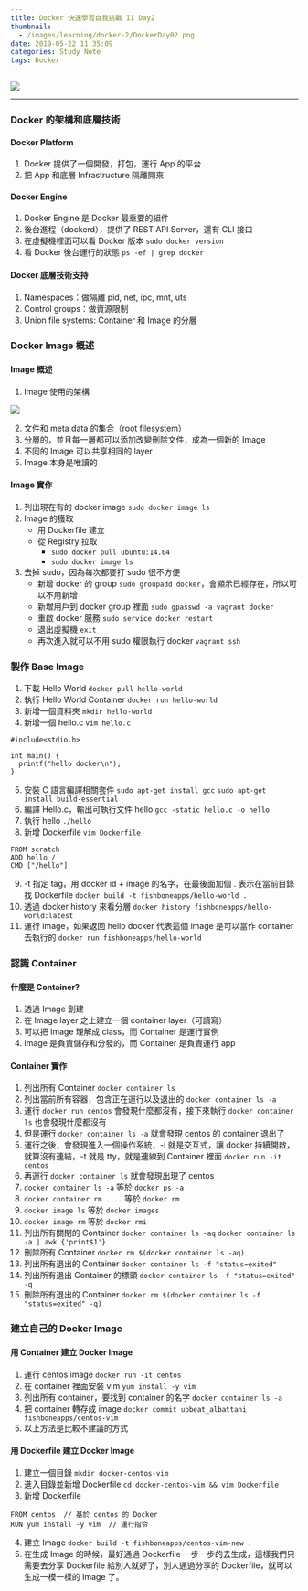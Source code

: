 ```yaml
---
title: Docker 快速學習自我挑戰 II Day2
thumbnail:
  - /images/learning/docker-2/DockerDay02.png
date: 2019-05-22 11:35:09
categories: Study Note
tags: Docker
---
```

<img src="/images/learning/docker-2/DockerDay02.png">

***
### Docker 的架構和底層技術
#### Docker Platform
1. Docker 提供了一個開發，打包，運行 App 的平台
2. 把 App 和底層 Infrastructure 隔離開來
#### Docker Engine
1. Docker Engine 是 Docker 最重要的組件
2. 後台進程（dockerd），提供了 REST API Server，還有 CLI 接口
3. 在虛擬機裡面可以看 Docker 版本
`sudo docker version`
4. 看 Docker 後台運行的狀態
`ps -ef | grep docker`
#### Docker 底層技術支持
1. Namespaces：做隔離 pid, net, ipc, mnt, uts
2. Control groups：做資源限制
3. Union file systems: Container 和 Image 的分層
### Docker Image 概述
#### Image 概述
1. Image 使用的架構

<img src="/images/learning/docker-2/DockerDay02-Image01.jpg">

2. 文件和 meta data 的集合（root filesystem）
3. 分層的，並且每一層都可以添加改變刪除文件，成為一個新的 Image
4. 不同的 Image 可以共享相同的 layer
5. Image 本身是唯讀的
#### Image 實作
1. 列出現在有的 docker image
`sudo docker image ls`
2. Image 的獲取
    - 用 Dockerfile 建立
    - 從 Registry 拉取
        - `sudo docker pull ubuntu:14.04`
        - `sudo docker image ls`
3. 去掉 sudo，因為每次都要打 sudo 很不方便
    - 新增 docker 的 group `sudo groupadd docker`，會顯示已經存在，所以可以不用新增
    - 新增用戶到 docker group 裡面 `sudo gpasswd -a vagrant docker`
    - 重啟 docker 服務 `sudo service docker restart`
    - 退出虛擬機 `exit`
    - 再次進入就可以不用 sudo 權限執行 docker `vagrant ssh`
### 製作 Base Image
1. 下載 Hello World `docker pull hello-world`
2. 執行 Hello World Container `docker run hello-world`
3. 新增一個資料夾 `mkdir hello-world`
4. 新增一個 hello.c `vim hello.c`
```
#include<stdio.h>

int main() {
  printf("hello docker\n");
}
```
5. 安裝 C 語言編譯相關套件
`sudo apt-get install gcc`
`sudo apt-get install build-essential`
6. 編譯 Hello.c，輸出可執行文件 hello
`gcc -static hello.c -o hello`
7. 執行 hello
`./hello`
8. 新增 Dockerfile `vim Dockerfile`
```
FROM scratch
ADD hello /
CMD ["/hello"]
```
9. -t 指定 tag，用 docker id + image 的名字，在最後面加個 . 表示在當前目錄找 Dockerfile
`docker build -t fishboneapps/hello-world .`
10. 透過 docker history 來看分層
`docker history fishboneapps/hello-world:latest`
11. 運行 image，如果返回 hello docker 代表這個 image 是可以當作 container 去執行的
`docker run fishboneapps/hello-world`
### 認識 Container
#### 什麼是 Container?
1. 透過 Image 創建
2. 在 Image layer 之上建立一個 container layer（可讀寫）
3. 可以把 Image 理解成 class，而 Container 是運行實例
4. Image 是負責儲存和分發的，而 Container 是負責運行 app
#### Container 實作
1. 列出所有 Container
`docker container ls`
2. 列出當前所有容器，包含正在運行以及退出的
`docker container ls -a`
3. 運行 `docker run centos` 會發現什麼都沒有，接下來執行 `docker container ls` 也會發現什麼都沒有
4. 但是運行 `docker container ls -a` 就會發現 centos 的 container 退出了
5. 運行之後，會發現進入一個操作系統，-i 就是交互式，讓 docker 持續開啟，就算沒有連結，-t 就是 tty，就是連線到 Container 裡面
`docker run -it centos`
6. 再運行 `docker container ls` 就會發現出現了 centos
7. `docker container ls -a` 等於 `docker ps -a`
8. `docker container rm ....` 等於 `docker rm`
9. `docker image ls` 等於 `docker images`
10. `docker image rm` 等於 `docker rmi`
11. 列出所有關閉的 Container
`docker container ls -aq`
`docker container ls -a | awk {'print$1'}`
12. 刪除所有 Container
`docker rm $(docker container ls -aq)`
13. 列出所有退出的 Container
`docker container ls -f "status=exited"`
14. 列出所有退出 Container 的標頭
`docker container ls -f "status=exited" -q`
15. 刪除所有退出的 Container
`docker rm $(docker container ls -f "status=exited" -q)`
### 建立自己的 Docker Image
#### 用 Container 建立 Docker Image
1. 運行 centos image
`docker run -it centos`
2. 在 container 裡面安裝 vim
`yum install -y vim`
3. 列出所有 container，要找到 container 的名字
`docker container ls -a`
4. 把 container 轉存成 image
`docker commit upbeat_albattani fishboneapps/centos-vim`
5. 以上方法是比較不建議的方式
#### 用 Dockerfile 建立 Docker Image
1. 建立一個目錄
`mkdir docker-centos-vim`
2. 進入目錄並新增 Dockerfile
`cd docker-centos-vim && vim Dockerfile`
3. 新增 Dockerfile
```
FROM centos  // 基於 centos 的 Docker
RUN yum install -y vim  // 運行指令
```
4. 建立 Image
`docker build -t fishboneapps/centos-vim-new .`
5. 在生成 Image 的時候，最好通過 Dockerfile 一步一步的去生成，這樣我們只需要去分享 Dockerfile 給別人就好了，別人通過分享的 Dockerfile，就可以生成一模一樣的 Image 了。